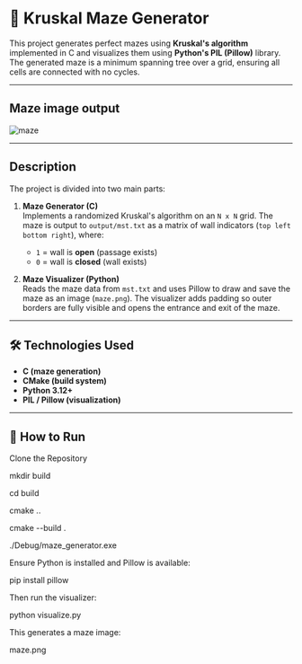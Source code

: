 # 🧩 Kruskal Maze Generator

This project generates perfect mazes using **Kruskal's algorithm** implemented in C and visualizes them using **Python's PIL (Pillow)** library. The generated maze is a minimum spanning tree over a grid, ensuring all cells are connected with no cycles.

---

## Maze image output 
![maze](https://github.com/user-attachments/assets/c6fba916-d17a-4dbe-9174-30bd56a93183)

---

## Description

The project is divided into two main parts:

1. **Maze Generator (C)**  
   Implements a randomized Kruskal's algorithm on an `N x N` grid. The maze is output to `output/mst.txt` as a matrix of wall indicators (`top left bottom right`), where:
   - `1` = wall is **open** (passage exists)
   - `0` = wall is **closed** (wall exists)

2. **Maze Visualizer (Python)**  
   Reads the maze data from `mst.txt` and uses Pillow to draw and save the maze as an image (`maze.png`). The visualizer adds padding so outer borders are fully visible and opens the entrance and exit of the maze.

---


## 🛠️ Technologies Used

- **C (maze generation)**
- **CMake (build system)**
- **Python 3.12+**
- **PIL / Pillow (visualization)**


---

## 🚀 How to Run

Clone the Repository

mkdir build 

cd build

cmake ..

cmake --build . 

./Debug/maze_generator.exe


Ensure Python is installed and Pillow is available:

pip install pillow


Then run the visualizer:

python visualize.py


This generates a maze image:

maze.png

